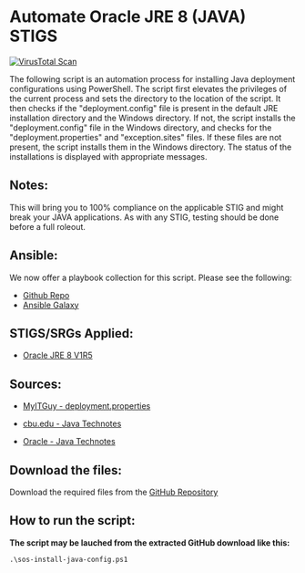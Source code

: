 
# Automate Oracle JRE 8 (JAVA) STIGS

[![VirusTotal Scan](https://github.com/simeononsecurity/Oracle-JRE-8-STIG-Script/actions/workflows/virustotal.yml/badge.svg)](https://github.com/simeononsecurity/Oracle-JRE-8-STIG-Script/actions/workflows/virustotal.yml)

The following script is an automation process for installing Java deployment configurations using PowerShell. The script first elevates the privileges of the current process and sets the directory to the location of the script. It then checks if the "deployment.config" file is present in the default JRE installation directory and the Windows directory. If not, the script installs the "deployment.config" file in the Windows directory, and checks for the "deployment.properties" and "exception.sites" files. If these files are not present, the script installs them in the Windows directory. The status of the installations is displayed with appropriate messages.

## Notes:

This will bring you to 100% compliance on the applicable STIG and might break your JAVA applications. As with any STIG, testing should be done before a full roleout.

## Ansible:
We now offer a playbook collection for this script. Please see the following:
- [Github Repo](https://github.com/simeononsecurity/Windows_STIG_Ansible)
- [Ansible Galaxy](https://galaxy.ansible.com/simeononsecurity/windows_stigs)

## STIGS/SRGs Applied:

- [Oracle JRE 8 V1R5](https://dl.dod.cyber.mil/wp-content/uploads/stigs/zip/U_Oracle_JRE_8_Windows_V1R5_STIG.zip)

## Sources:

- [MyITGuy - deployment.properties](https://gist.github.com/MyITGuy/9628895)

- [cbu.edu - Java Technotes](http://stu.cbu.edu/java/docs/technotes/guides/deploy/properties.html)

- [Oracle - Java Technotes](https://docs.oracle.com/javase/7/docs/technotes/guides/jweb/security/exception_site_list.html) 

## Download the files:

Download the required files from the [GitHub Repository](https://github.com/simeononsecurity/JAVA-STIG-Script)

## How to run the script:

**The script may be lauched from the extracted GitHub download like this:**

```
.\sos-install-java-config.ps1
```
